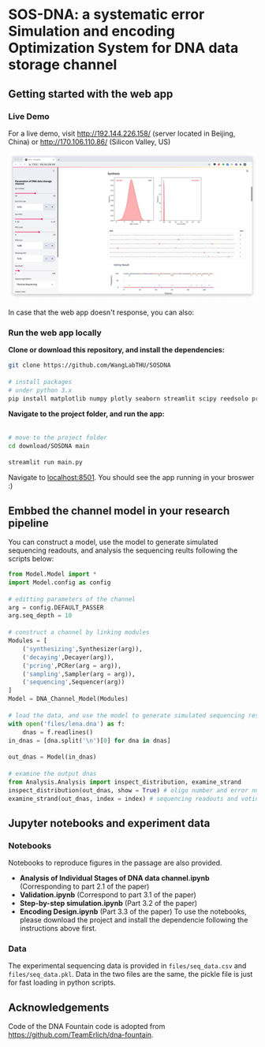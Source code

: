 # SOS-DNA: a systematic error Simulation and encoding Optimization System for DNA data storage channel 

## Getting started with the web app

### Live Demo
For a live demo, visit http://192.144.226.158/ (server located in Beijing, China) or http://170.106.110.86/ (Silicon Valley, US)

![app](https://github.com/WangLabTHU/SOSDNA/blob/main/webapp.jpg)

In case that the web app doesn't response, you can also:

### Run the web app locally 

**Clone or download this repository, and install the dependencies:**

```bash
git clone https://github.com/WangLabTHU/SOSDNA

# install packages
# under python 3.x
pip install matplotlib numpy plotly seaborn streamlit scipy reedsolo prettytable

```

**Navigate to the project folder,  and run the app:**

```bash

# move to the project folder
cd download/SOSDNA main

streamlit run main.py
```

Navigate to [localhost:8501](https://localhost:8501/). You should see the app running in your broswer :)

## Embbed the channel model in your research pipeline
You can construct a model, use the model to generate simulated sequencing readouts, and analysis the sequencing reults following the scripts below:
```python
from Model.Model import * 
import Model.config as config

# editting parameters of the channel
arg = config.DEFAULT_PASSER
arg.seq_depth = 10

# construct a channel by linking modules
Modules = [
    ('synthesizing',Synthesizer(arg)),
    ('decaying',Decayer(arg)),
    ('pcring',PCRer(arg = arg)),
    ('sampling',Sampler(arg = arg)),
    ('sequencing',Sequencer(arg))
]
Model = DNA_Channel_Model(Modules)

# load the data, and use the model to generate simulated sequencing results
with open('files/lena.dna') as f:
    dnas = f.readlines()
in_dnas = [dna.split('\n')[0] for dna in dnas]

out_dnas = Model(in_dnas)

# examine the output dnas
from Analysis.Analysis import inspect_distribution, examine_strand
inspect_distribution(out_dnas, show = True) # oligo number and error number distribution of the entire sequencing results
examine_strand(out_dnas, index = index) # sequencing readouts and voting result of a single sequence.

```

## Jupyter notebooks and experiment data
### Notebooks
Notebooks to reproduce figures in the passage are also provided. 
* **Analysis of Individual Stages of DNA data channel.ipynb** (Corresponding to part 2.1 of the paper)
* **Validation.ipynb** (Correspond to part 3.1 of the paper)
* **Step-by-step simulation.ipynb** (Part 3.2 of the paper)
* **Encoding Design.ipynb** (Part 3.3 of the paper)
To use the notebooks, please download the project and install the dependencie following the instructions above first.

### Data
The experimental sequencing data is provided in `files/seq_data.csv` and `files/seq_data.pkl`. Data in the two files are the same, 
the pickle file is just for fast loading in python scripts.

## Acknowledgements
Code of the DNA Fountain code is adopted from https://github.com/TeamErlich/dna-fountain.



